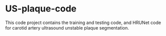 # US-plaque-code
This code project contains the training and testing code, and HRUNet code for carotid artery ultrasound unstable plaque segmentation.
